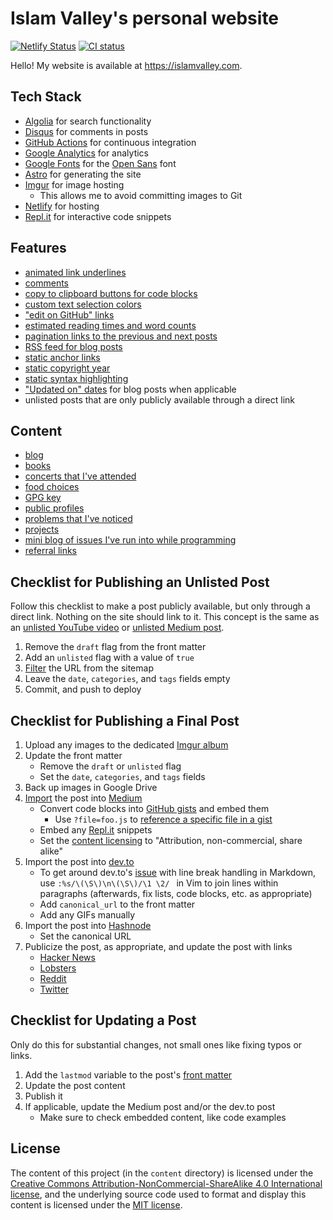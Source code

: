 # Islam Valley's personal website

[![Netlify Status](https://api.netlify.com/api/v1/badges/2288054d-de7c-458b-bbf4-21a1c3fcfeee/deploy-status)](https://app.netlify.com/teams/recdata/sites)
[![CI status](https://github.com/recdata/islamvalley.com/workflows/CI/badge.svg)](https://github.com/recdata/islamvalley.com/actions?query=branch%3Amaster)

Hello! My website is available at https://islamvalley.com.

## Tech Stack

* [Algolia](https://algolia.com/) for search functionality
* [Disqus](https://disqus.com/) for comments in posts
* [GitHub Actions](https://github.com/recdata/islamvalley.com/actions) for continuous
  integration
* [Google Analytics](https://www.google.com/analytics) for analytics
* [Google Fonts](https://fonts.google.com/) for the [Open Sans](https://fonts.google.com/specimen/Open+Sans) font
* [Astro](https://astro.build/) for generating the site
* [Imgur](https://imgur.com/) for image hosting
    * This allows me to avoid committing images to Git
* [Netlify](https://netlify.com/) for hosting
* [Repl.it](https://repl.it/) for interactive code snippets

## Features

* [animated link underlines](https://github.com/recdata/islamvalley.com/commit/14e51391329163fa414ac55d77fdf6da521ab644)
* [comments](https://github.com/recdata/islamvalley.com/commit/8bbd1e12cf145844e384b1858f169d96fd70b45c)
* [copy to clipboard buttons for code blocks](https://github.com/recdata/islamvalley.com/commit/6953658a361112c3d3f7c348a537a200d24c8c63)
* [custom text selection colors](https://github.com/recdata/islamvalley.com/commit/b6426c17c4fc7c1d53131c626f93481762919fc8)
* ["edit on GitHub" links](https://github.com/recdata/islamvalley.com/commit/a28a14aef5846cefe714b24a2cd67081398c71b7)
* [estimated reading times and word counts](https://github.com/recdata/islamvalley.com/commit/8471241935cc21e84b8e51f51d20b59226698551)
* [pagination links to the previous and next posts](https://github.com/recdata/islamvalley.com/commit/5e8f017598f5afe430398c45c3808f4968c8eee4)
* [RSS feed for blog posts](https://github.com/recdata/islamvalley.com/commit/2001465e76c58e409c60ff688dd779298ab5b1f4)
* [static anchor links](https://github.com/recdata/islamvalley.com/commit/d8f81fa4573ccdf90030cb8f1252ec27f330493f)
* [static copyright year](https://github.com/recdata/islamvalley.com/commit/a8a3e1acac919f759253f07ad8a466be8ba4fcfb)
* [static syntax highlighting](https://github.com/recdata/islamvalley.com/commit/3f02ffcd82883de75ac68151b1b518b045fb390b)
* ["Updated on" dates](https://github.com/recdata/islamvalley.com/commit/86db8a3831508876bd8836573af3e752300e07c1) for blog posts when applicable
* unlisted posts that are only publicly available through a direct link

## Content



* [blog](https://www.islamvalley.com/blog/)
* [books](https://www.islamvalley.com/books/)
* [concerts that I've attended](https://www.islamvalley.com/about/#music)
* [food choices](https://www.islamvalley.com/food/)
* [GPG key](https://www.islamvalley.com/keys/)
* [public profiles](https://www.islamvalley.com/about/#public-profiles)
* [problems that I've noticed](https://www.islamvalley.com/problems/)
* [projects](https://www.islamvalley.com/projects)
* [mini blog of issues I've run into while programming](https://www.islamvalley.com/friction/)
* [referral links](https://www.islamvalley.com/referrals/)

## Checklist for Publishing an Unlisted Post

Follow this checklist to make a post publicly available, but only through a
direct link. Nothing on the site should link to it. This concept is the same as
an [unlisted YouTube video](https://support.google.com/youtube/answer/157177) or
[unlisted Medium
post](https://help.medium.com/hc/en-us/articles/215552778-Unlisted-publishing).

1. Remove the `draft` flag from the front matter
2. Add an `unlisted` flag with a value of `true`
3. [Filter](https://docs.astro.build/en/guides/integrations-guide/sitemap/#filter) the URL from the sitemap
4. Leave the `date`, `categories`, and `tags` fields empty
5. Commit, and push to deploy

## Checklist for Publishing a Final Post

1. Upload any images to the dedicated [Imgur album](https://imgur.com/a/mA7JRWp)
2. Update the front matter
    * Remove the `draft` or `unlisted` flag
    * Set the `date`, `categories`, and `tags` fields
3. Back up images in Google Drive
4. [Import](https://medium.com/p/import) the post into [Medium](https://medium.com/@recdata)
    * Convert code blocks into [GitHub gists](https://gist.github.com/) and embed them
        * Use `?file=foo.js` to [reference a specific file in a
            gist](https://stackoverflow.com/a/64728065/1481479)
    * Embed any [Repl.it](https://repl.it/repls) snippets
    * Set the [content licensing](https://help.medium.com/hc/en-us/articles/214741758-Content-licenses)
      to "Attribution, non-commercial, share alike"
5. Import the post into [dev.to](https://dev.to/)
    * To get around dev.to's [issue](https://github.com/thepracticaldev/dev.to/issues/575) with line break handling in Markdown, use `:%s/\(\S\)\n\(\S\)/\1 \2/ ` in Vim to join lines within paragraphs (afterwards, fix lists, code blocks, etc. as appropriate)
    * Add `canonical_url` to the front matter
    * Add any GIFs manually
7. Import the post into [Hashnode](https://hashnode.com/)
    * Set the canonical URL
8. Publicize the post, as appropriate, and update the post with links
    * [Hacker News](https://news.ycombinator.com/)
    * [Lobsters](https://lobste.rs/)
    * [Reddit](https://www.reddit.com/)
    * [Twitter](https://twitter.com/)

## Checklist for Updating a Post

Only do this for substantial changes, not small ones like fixing typos or links.

1. Add the `lastmod` variable to the post's [front
   matter](https://docs.astro.build/en/guides/markdown-content/#frontmatter-layout)
2. Update the post content
3. Publish it
4. If applicable, update the Medium post and/or the dev.to post
    * Make sure to check embedded content, like code examples

## License

The content of this project (in the `content` directory) is licensed under the
[Creative Commons Attribution-NonCommercial-ShareAlike 4.0 International
license](http://creativecommons.org/licenses/by-nc-sa/4.0/), and the underlying
source code used to format and display this content is licensed under the [MIT
license](https://github.com/recdata/islamvalley.com/blob/master/LICENSE.txt).
